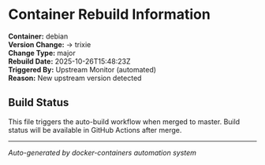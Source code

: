 # Container Rebuild Information

**Container:** debian  
**Version Change:**  → trixie  
**Change Type:** major  
**Rebuild Date:** 2025-10-26T15:48:23Z  
**Triggered By:** Upstream Monitor (automated)  
**Reason:** New upstream version detected  

## Build Status
This file triggers the auto-build workflow when merged to master.
Build status will be available in GitHub Actions after merge.

---
*Auto-generated by docker-containers automation system*
